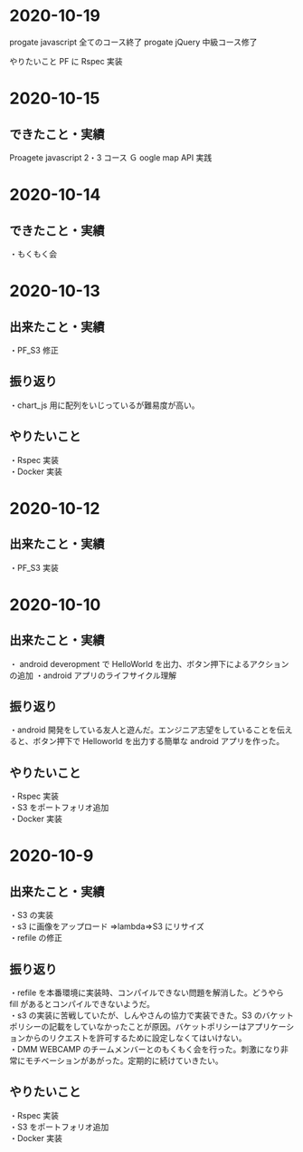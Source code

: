 # 2020-10-19

progate javascript 全てのコース終了
progate jQuery 中級コース修了

やりたいこと
PF に Rspec 実装

# 2020-10-15

## できたこと・実績

Proagete javascript 2・3 コース
Ｇ oogle map API 実践

##

# 2020-10-14

## できたこと・実績

・もくもく会

# 2020-10-13

## 出来たこと・実績

・PF_S3 修正

## 振り返り

・chart_js 用に配列をいじっているが難易度が高い。

## やりたいこと

・Rspec 実装  
・Docker 実装

# 2020-10-12

## 出来たこと・実績

・PF_S3 実装

# 2020-10-10

## 出来たこと・実績

・ android deveropment で HelloWorld を出力、ボタン押下によるアクションの追加
・android アプリのライフサイクル理解

## 振り返り

・android 開発をしている友人と遊んだ。エンジニア志望をしていることを伝えると、ボタン押下で Helloworld を出力する簡単な android アプリを作った。

## やりたいこと

・Rspec 実装  
・S3 をポートフォリオ追加  
・Docker 実装

# 2020-10-9

## 出来たこと・実績

・S3 の実装  
・s3 に画像をアップロード ⇒lambda⇒S3 にリサイズ  
・refile の修正

## 振り返り

・refile を本番環境に実装時、コンパイルできない問題を解消した。どうやら fill があるとコンパイルできないようだ。  
・s3 の実装に苦戦していたが、しんやさんの協力で実装できた。S3 のバケットポリシーの記載をしていなかったことが原因。バケットポリシーはアプリケーションからのリクエストを許可するために設定しなくてはいけない。  
・DMM WEBCAMP のチームメンバーとのもくもく会を行った。刺激になり非常にモチベーションがあがった。定期的に続けていきたい。

## やりたいこと

・Rspec 実装  
・S3 をポートフォリオ追加  
・Docker 実装
